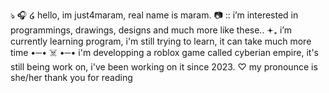 ঌ 🎧 ໒ hello, im just4maram, real name is maram.
📷 :: i’m interested in programmings, drawings, designs and much more like these..
𖥔₊ i’m currently learning program, i'm still trying to learn, it can take much more time
•─• ☠️ •─• i'm developping a roblox game called cyberian empire, it's still being work on, i've been working on it since 2023.
♡ my pronounce is she/her
thank you for reading

<!---
just4maram :: just an artist and beginner programmer.
--->
